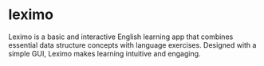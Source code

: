 # leximo
Leximo is a basic and interactive English learning app that combines essential data structure concepts with language exercises. Designed with a simple GUI, Leximo makes learning intuitive and engaging. 
